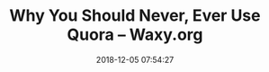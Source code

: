 ---
date: 2018-12-05 07:54:27
link:
  source: pocket
  source_url: https://getpocket.com
  text: "Why You Should Never, Ever Use Quora \u2013 Waxy.org"
  url: https://waxy.org/2018/12/why-you-should-never-ever-use-quora/
slug: why-you-should-never-ever-use-quora-waxy-org
source: pocket
title: "Why You Should Never, Ever Use Quora \u2013 Waxy.org"
syndicated:
- type: twitter
  url: https://twitter.com/roytang/statuses/1070226872452165632/
---